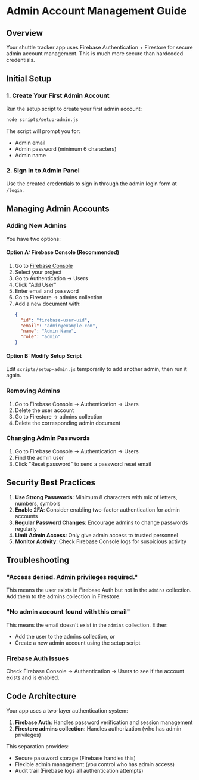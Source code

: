 # Admin Account Management Guide

## Overview
Your shuttle tracker app uses Firebase Authentication + Firestore for secure admin account management. This is much more secure than hardcoded credentials.

## Initial Setup

### 1. Create Your First Admin Account
Run the setup script to create your first admin account:

```bash
node scripts/setup-admin.js
```

The script will prompt you for:
- Admin email
- Admin password (minimum 6 characters)
- Admin name

### 2. Sign In to Admin Panel
Use the created credentials to sign in through the admin login form at `/login`.

## Managing Admin Accounts

### Adding New Admins
You have two options:

#### Option A: Firebase Console (Recommended)
1. Go to [Firebase Console](https://console.firebase.google.com)
2. Select your project
3. Go to Authentication → Users
4. Click "Add User"
5. Enter email and password
6. Go to Firestore → admins collection
7. Add a new document with:
   ```json
   {
     "id": "firebase-user-uid",
     "email": "admin@example.com",
     "name": "Admin Name",
     "role": "admin"
   }
   ```

#### Option B: Modify Setup Script
Edit `scripts/setup-admin.js` temporarily to add another admin, then run it again.

### Removing Admins
1. Go to Firebase Console → Authentication → Users
2. Delete the user account
3. Go to Firestore → admins collection
4. Delete the corresponding admin document

### Changing Admin Passwords
1. Go to Firebase Console → Authentication → Users
2. Find the admin user
3. Click "Reset password" to send a password reset email

## Security Best Practices

1. **Use Strong Passwords**: Minimum 8 characters with mix of letters, numbers, symbols
2. **Enable 2FA**: Consider enabling two-factor authentication for admin accounts
3. **Regular Password Changes**: Encourage admins to change passwords regularly
4. **Limit Admin Access**: Only give admin access to trusted personnel
5. **Monitor Activity**: Check Firebase Console logs for suspicious activity

## Troubleshooting

### "Access denied. Admin privileges required."
This means the user exists in Firebase Auth but not in the `admins` collection. Add them to the admins collection in Firestore.

### "No admin account found with this email"
This means the email doesn't exist in the `admins` collection. Either:
- Add the user to the admins collection, or
- Create a new admin account using the setup script

### Firebase Auth Issues
Check Firebase Console → Authentication → Users to see if the account exists and is enabled.

## Code Architecture

Your app uses a two-layer authentication system:
1. **Firebase Auth**: Handles password verification and session management
2. **Firestore admins collection**: Handles authorization (who has admin privileges)

This separation provides:
- Secure password storage (Firebase handles this)
- Flexible admin management (you control who has admin access)
- Audit trail (Firebase logs all authentication attempts)
